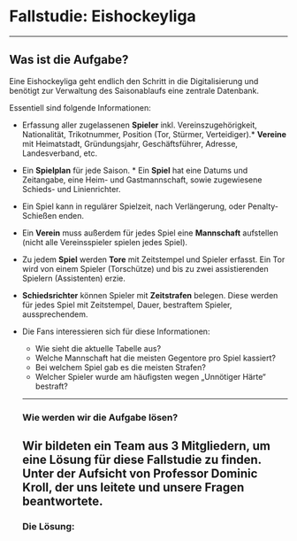# Fallstudie: Eishockeyliga
-----------------------------

## Was ist die Aufgabe?

Eine Eishockeyliga geht endlich den Schritt in die Digitalisierung und benötigt zur Verwaltung des Saisonablaufs eine zentrale Datenbank.

Essentiell sind folgende Informationen: 
* Erfassung aller zugelassenen **Spieler** inkl. Vereinszugehörigkeit, Nationalität, Trikotnummer,
Position (Tor, Stürmer, Verteidiger).* **Vereine** mit Heimatstadt, Gründungsjahr, Geschäftsführer, Adresse, Landesverband, etc.
* Ein **Spielplan** für jede Saison. * Ein **Spiel** hat eine Datums und Zeitangabe, eine Heim- und Gastmannschaft, sowie zugewiesene Schieds- und Linienrichter.
* Ein Spiel kann in regulärer Spielzeit, nach Verlängerung, oder Penalty-Schießen enden.
* Ein **Verein** muss außerdem für jedes Spiel eine **Mannschaft** aufstellen (nicht alle Vereinsspieler spielen jedes Spiel).
* Zu jedem **Spiel** werden **Tore** mit Zeitstempel und Spieler erfasst. Ein Tor wird von einem Spieler (Torschütze) und bis zu zwei assistierenden Spielern (Assistenten) erzie.
* **Schiedsrichter** können Spieler mit **Zeitstrafen** belegen. Diese werden für jedes Spiel mit Zeitstempel, Dauer, bestraftem Spieler, aussprechendem.

* Die Fans interessieren sich für diese Informationen:
  * Wie sieht die aktuelle Tabelle aus?
  * Welche Mannschaft hat die meisten Gegentore pro Spiel kassiert?
  * Bei welchem Spiel gab es die meisten Strafen?
  * Welcher Spieler wurde am häufigsten wegen „Unnötiger Härte“ bestraft?
  ----------
  
  ### Wie werden wir die Aufgabe lösen?
  
  Wir bildeten ein Team aus 3 Mitgliedern, um eine Lösung für diese Fallstudie zu finden. Unter der Aufsicht von Professor **Dominic Kroll**, der uns leitete und unsere Fragen beantwortete.
  ---------
  ### Die Lösung:
  
